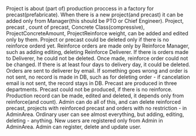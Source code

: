 
Project is about (part of) production proccess in a factory for precast(prefabricate).
When there  is a new project(and precast) it  can be added only from Manager(this should be PTO or Chief Engineer).
Project, precast , count of precast, Concrete Class(compressive), ProjectConcreteAmount, ProjectReinforce weight, can be added and edited only by them.
Project or precast could be deleted only if there is no reinforce orderd yet.
Reinforce orders are made only by Reinforce Manager, such as adding editing, deleting  Reinforce Deliverer. If there is orders made to Deliverer, he could not be deleted.
Once made, reinforce order could not be changed. If there is at least four days to delivery day, it could be deleted. Orders are sent to deliverer by email. If something goes wrong and order is not sent,
no record is made in DB, such as for deleting order - if cancelation email is not sent, the record stays in DB.
Precast are produced in three departments. Precast could not be produced, if there is no reinforce.
Production record can be made, edited and deleted, it depends only from reinforce(and count).
Admin can do all of this, and can delete reinforced precast, projects with reinforced precast and orders  with no restriction - in AdminArea.
Ordinary user can see almost everything, but adding, editing, deleting - anything.
New users are registered only from Admin in AdminArea. Admin can register, delete and update user.

